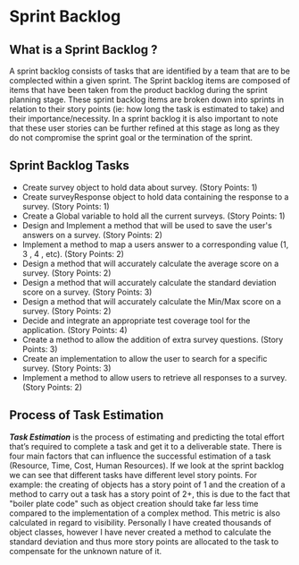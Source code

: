 # Sprint Backlog
## What is a Sprint Backlog ?
A sprint backlog consists of tasks that are identified by a team that are to be complected within a given sprint. The Sprint backlog items are composed of items that have been taken from the product backlog during the sprint planning stage. These sprint backlog items are broken down into sprints in relation to their story points (ie: how long the task is estimated to take) and their importance/necessity. In a sprint backlog it is also important to note that these user stories can be further refined at this stage as long as they do not compromise the sprint goal or the termination of the sprint.

## Sprint Backlog Tasks
- Create survey object to hold data about survey. (Story Points: 1)
- Create surveyResponse object to hold data containing the response to a survey. (Story Points: 1)
- Create a Global variable to hold all the current surveys. (Story Points: 1)
- Design and Implement a method that will be used to save the user's answers on a survey. (Story Points: 2)
- Implement a method to map a users answer to a corresponding value (1, 3 , 4 , etc). (Story Points: 2)
- Design a method that will accurately calculate the average score on a survey. (Story Points: 2)
- Design a method that will accurately calculate the standard deviation score on a survey. (Story Points: 3)
- Design a method that will accurately calculate the Min/Max score on a survey. (Story Points: 2)
- Decide and integrate an appropriate test coverage tool for the application. (Story Points: 4)
- Create a method to allow the addition of extra survey questions. (Story Points: 3)
- Create an implementation to allow the user to search for a specific survey. (Story Points: 3)
- Implement a method to allow users to retrieve all responses to a survey. (Story Points: 2)

## Process of Task Estimation
**_Task Estimation_** is the process of estimating and predicting the total effort that’s required to complete a task and get it to a deliverable state. There is four main factors that can influence the successful estimation of a task (Resource, Time, Cost, Human Resources). If we look at the sprint backlog we can see that different tasks have different level story points. For example: the creating of objects has a story point of 1 and the creation of a method to carry out a task has a story point of 2+, this is due to the fact that "boiler plate code" such as object creation should take far less time compared to the implementation of a complex method. This metric is also calculated in regard to visibility. Personally I have created thousands of object classes, however I have never created a method to calculate the standard deviation and thus more story points are allocated to the task to compensate for the unknown nature of it.